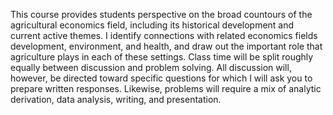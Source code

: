 This course provides students perspective on the broad countours of the
agricultural economics field, including its historical development and current
active themes. I identify connections with related economics fields
development, environment, and health, and draw out the important role that
agriculture plays in each of these settings. Class time will be split roughly equally between discussion and problem solving. All discussion will, however, be directed toward specific questions for which I will ask you to prepare written responses. Likewise, problems will require a mix of analytic derivation, data analysis, writing, and presentation.